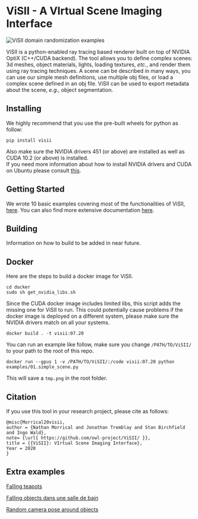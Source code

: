 # ViSII - A VIrtual Scene Imaging Interface

![ViSII domain randomization examples](https://imgur.com/5sfS6YD.jpg)

ViSII is a python-enabled ray tracing based renderer built on top of NVIDIA OptiX (C++/CUDA backend). 
The tool allows you to define complex scenes: 3d meshes, object materials, lights, loading textures, _etc._, and render 
them using ray tracing techniques. 
A scene can be described in many ways, you can use our simple mesh definitions, use multiple obj files, or 
load a complex scene defined in an obj file.
ViSII can be used to export metadata about the scene, _e.g._, object segmentation. 


<!--
This library provides a simple, primarily python-user targeted, interface to rendering images of a virtual scene. Its key cornerstones are:

a) a relatively simple, RTX/OptiX-accelerated path tracer, and
b) a interface (available in both python and C) for declaring a scene, doing basic modifications to it, and rendering images

 The two primary goals of this lirary are
a) ease of use (in particular, for non-expert users, and from languages like python), and
b) ease of deployment (ie, allowing headless rendering, minimal dependenies, etc).
To be clear: There will be more sophisitcated renderers out there, as well as faster ones, better ones, etc;
the goal of _this_ project is to offer something that's easy to get started with.
 -->
## Installing

We highly recommend that you use the pre-built wheels for python as follow: 
```
pip install visii
```
Also make sure the NVIDIA drivers 451 (or above) are installed as well as CUDA 10.2 (or above) is installed.  
If you need more information about how to install NVIDIA drivers and CUDA on Ubuntu please consult
[this](https://ingowald.blog/installing-the-latest-nvidia-driver-cuda-and-optix-on-linux-ubuntu-18-04/).


## Getting Started 

We wrote 10 basic examples covering most of the functionalities of ViSII, [here](examples/). 
You can also find more extensive documentation [here](https://owl-project.github.io/ViSII/).

## Building 

Information on how to build to be added in near future. 

<!-- Although we do not recommend building visii from scratch. Here are the rudimentary 
requirements: 
-->

## Docker

Here are the steps to build a docker image for ViSII. 

```
cd docker
sudo sh get_nvidia_libs.sh
```

Since the CUDA docker image includes limited libs, this script adds the missing one for ViSII to run. 
This could potentially cause problems if the docker image is deployed on a different system, 
please make sure the NVIDIA drivers match on all your systems. 

```
docker build . -t visii:07.20
```

You can run an example like follow, 
make sure you change `/PATH/TO/ViSII/` to your path to the root of this repo.   
```
docker run --gpus 1 -v /PATH/TO/ViSII/:/code visii:07.20 python examples/01.simple_scene.py
```
This will save a `tmp.png` in the root folder. 

## Citation

If you use this tool in your research project, please cite as follows:

    @misc{Morrical20visii,
    author = {Nathan Morrical and Jonathan Tremblay and Stan Birchfield and Ingo Wald},
    note= {\url{ https://github.com/owl-project/ViSII/ }},
    title = {{ViSII}: VIrtual Scene Imaging Interface},
    Year = 2020
    }

## Extra examples

[Falling teapots](https://imgur.com/Fzjg7ZQ)

[Falling objects dans une salle de bain](https://imgur.com/BqSKTO7)

[Random camera pose around objects](https://imgur.com/79eMgUv)

<!-- ## Code Structure

- submodules/ : external git submodule dependencies to build this
- visii/ : the (static) library that provides the renderer
    - visii/scene/ : code that maintains the visii "scene graph"
    - visii/render/ : the actual renderer(s) provided in this library
- cAPI/ : a extern "C" shared library/DLL interface for this library
- python/ : python interface for this library
- (?) tools/ : importer tools, as required for samples

## Building

todo

## Samples

todo: need (at least) the following samples

- load an OBJ file, declare camera and light, render an image, save as ppm

- same as before, but do simple omdification of scene (ie, rotate it)

- same as before, but two scene (probably need way of "naming" objects when loading), with one rotating around the other

- same as before, but also render depth, and primID -->

